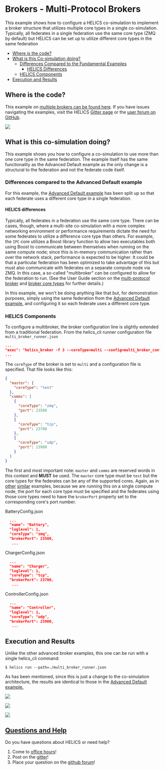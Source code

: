 # Brokers - Multi-Protocol Brokers

This example shows how to configure a HELICS co-simulation to implement a broker structure that utilizes multiple core types in a single co-simulation. Typically, all federates in a single federation use the same core type (ZMQ by default) but HELICS can be set up to utilize different core types in the same federation

- [Where is the code?](#where-is-the-code)
- [What is this Co-simulation doing?](#what-is-this-co-simulation-doing)
  - [Differences Compared to the Fundamental Examples](#differences-compared-to-the-advanced-default-example)
    - [HELICS Differences](#helics-differences)
  - [HELICS Components](#helics-components)
- [Execution and Results](#execution-and-results)

## Where is the code?

This example on [multiple brokers can be found here](https://github.com/GMLC-TDC/HELICS-Examples/tree/main/user_guide_examples/advanced/advanced_brokers/multi_broker). If you have issues navigating the examples, visit the HELICS [Gitter page](https://gitter.im/GMLC-TDC/HELICS) or the [user forum on GitHub](https://github.com/GMLC-TDC/HELICS/discussions).

[![](../../../img/advanced_multi_broker_github.png)](https://github.com/GMLC-TDC/HELICS-Examples/tree/main/user_guide_examples/advanced)

## What is this co-simulation doing?

This example shows you how to configure a co-simulation to use more than one core type in the same federation. The example itself has the same functionality as the Advanced Default example as the only change is a structural to the federation and not the federate code itself.

### Differences compared to the Advanced Default example

For this example, the [Advanced Default example](./advanced_default.md) has been split up so that each federate uses a different core type in a single federation.

#### HELICS differences

Typically, all federates in a federation use the same core type. There can be cases, though, where a multi-site co-simulation with a more complex networking environment or performance requirements dictate the need for some federates to utilize a difference core type than others. For example, the `IPC` core utilizes a Boost library function to allow two executables both using Boost to communicate between themselves when running on the same compute node; since this is in-memory communication rather than over the network stack, performance is expected to be higher. It could be that a particular federation has been optimized to take advantage of this but must also communicate with federates on a separate compute node via ZMQ. In this case, a so-called "multibroker" can be configured to allow for the federation to run. (See the User Guide section on the [multi-protocol broker](../../advanced_topics/broker_hierarchies.md) and [broker core types](../../advanced_topics/CoreTypes.md) for further details.)

In this example, we won't be doing anything like that but, for demonstration purposes, simply using the same federation from the [Advanced Default example.](./advanced_default.md) and configuring it so each federate uses a different core type.

### HELICS Components

To configure a multibroker, the broker configuration line is slightly extended from a traditional federation. From the helics_cli runner configuration file `multi_broker_runner.json`

```json
...
"exec": "helics_broker -f 3 --coreType=multi --config=multi_broker_config.json --name=root_broker",
...
```

The `coreType` of the broker is set to `multi` and a configuration file is specified. That file looks like this:

```json
{
  "master": {
    "coreType": "test"
  },
  "comms": [
    {
      "coreType": "zmq",
      "port": 23500
    },
    {
      "coreType": "tcp",
      "port": 23700
    },
    {
      "coreType": "udp",
      "port": 23900
    }
  ]
}
```

The first and most important note: `master` and `comms` are reserved words in this context and **MUST** be used. The `master` core type must be `test` but the core types for the federates can be any of the supported cores. Again, as in [other](./advanced_brokers_hierarchies.md) [similar](./advanced_brokers_simultaneous.md) examples, because we are running this on a single compute node, the port for each core type must be specified and the federates using those core types need to have the `brokerPort` property set to the corresponding core's port number.

BatteryConfig.json

```json
  ...
  "name": "Battery",
  "loglevel": 1,
  "coreType": "zmq",
  "brokerPort": 23500,
   ...
```

ChargerConfig.json

```json
  ...
  "name": "Charger",
  "loglevel": 1,
  "coreType": "tcp",
  "brokerPort": 23700,
   ...
```

ControllerConfig.json

```json
  ...
  "name": "Controller",
  "loglevel": 1,
  "coreType": "udp",
  "brokerPort": 23900,
   ...
```

## Execution and Results

Unlike the other advanced broker examples, this one can be run with a single helics_cli command:

`$ helics run --path=./multi_broker_runner.json`

As has been mentioned, since this is just a change to the co-simulation architecture, the results are identical to those in the [Advanced Default example.](./advanced_default.md)

![](../../../img/advanced_multibroker_charging_power.png)

![](../../../img/advanced_multibroker_estimated_SOCs.png)

![](../../../img/advanced_multibroker_battery_SOCs.png)

## [Questions and Help](../../support.md)

Do you have questions about HELICS or need help?

1. Come to [office hours](mailto:helicsteam@helics.org)!
2. Post on the [gitter](https://gitter.im/GMLC-TDC/HELICS)!
3. Place your question on the [github forum](https://github.com/GMLC-TDC/HELICS/discussions)!
